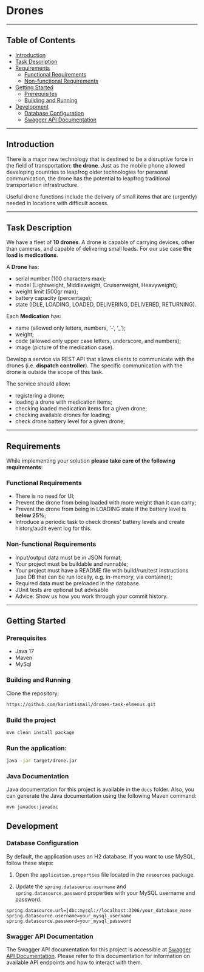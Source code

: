 # Drones

---

## Table of Contents

- [Introduction](#introduction)
- [Task Description](#task-description)
- [Requirements](#requirements)
  - [Functional Requirements](#functional-requirements)
  - [Non-functional Requirements](#non-functional-requirements)
- [Getting Started](#getting-started)
  - [Prerequisites](#prerequisites)
  - [Building and Running](#building-and-running)
- [Development](#development)
  - [Database Configuration](#database-configuration)
  - [Swagger API Documentation](#swagger-api-documentation)


---

## Introduction

There is a major new technology that is destined to be a disruptive force in the field of transportation: **the drone**. Just as the mobile phone allowed developing countries to leapfrog older technologies for personal communication, the drone has the potential to leapfrog traditional transportation infrastructure.

Useful drone functions include the delivery of small items that are (urgently) needed in locations with difficult access.

---

## Task Description

We have a fleet of **10 drones**. A drone is capable of carrying devices, other than cameras, and capable of delivering small loads. For our use case **the load is medications**.

A **Drone** has:
- serial number (100 characters max);
- model (Lightweight, Middleweight, Cruiserweight, Heavyweight);
- weight limit (500gr max);
- battery capacity (percentage);
- state (IDLE, LOADING, LOADED, DELIVERING, DELIVERED, RETURNING).

Each **Medication** has: 
- name (allowed only letters, numbers, ‘-‘, ‘_’);
- weight;
- code (allowed only upper case letters, underscore, and numbers);
- image (picture of the medication case).

Develop a service via REST API that allows clients to communicate with the drones (i.e. **dispatch controller**). The specific communication with the drone is outside the scope of this task.

The service should allow:
- registering a drone;
- loading a drone with medication items;
- checking loaded medication items for a given drone; 
- checking available drones for loading;
- check drone battery level for a given drone;

---

## Requirements

While implementing your solution **please take care of the following requirements**:

### Functional Requirements

- There is no need for UI;
- Prevent the drone from being loaded with more weight than it can carry;
- Prevent the drone from being in LOADING state if the battery level is **below 25%**;
- Introduce a periodic task to check drones' battery levels and create history/audit event log for this.

### Non-functional Requirements

- Input/output data must be in JSON format;
- Your project must be buildable and runnable;
- Your project must have a README file with build/run/test instructions (use DB that can be run locally, e.g. in-memory, via container);
- Required data must be preloaded in the database.
- JUnit tests are optional but advisable
- Advice: Show us how you work through your commit history.

---

## Getting Started

### Prerequisites

- Java 17
- Maven
- MySql

### Building and Running

Clone the repository:

```bash
https://github.com/karimtismail/drones-task-elmenus.git
```

### Build the project
```bash
mvn clean install package
```

### Run the application:
```bash
java -jar target/drone.jar
```

### Java Documentation
  
Java documentation for this project is available in the `docs` folder. Also, you can generate the Java documentation using the following Maven command:

```bash
mvn javadoc:javadoc
```

## Development

### Database Configuration
By default, the application uses an H2 database. If you want to use MySQL, follow these steps:

1. Open the `application.properties` file located in the `resources` package.

2. Update the `spring.datasource.username` and `spring.datasource.password` properties with your MySQL username and password.
```properties
spring.datasource.url=jdbc:mysql://localhost:3306/your_database_name
spring.datasource.username=your_mysql_username
spring.datasource.password=your_mysql_password
```

### Swagger API Documentation
The Swagger API documentation for this project is accessible at [Swagger API Documentation](http://localhost:8080/swagger-ui/index.html#/). Please refer to this documentation for information on available API endpoints and how to interact with them.
